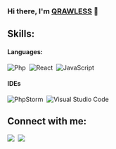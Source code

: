 ### Hi there, I'm [QRAWLESS](https://www.instagram.com/qrawless) 👋



## Skills:

#### Languages:

![Php](https://img.shields.io/badge/PHP-00000F?style=for-the-badge&logo=php&logoColor=white)&nbsp;
![React](https://img.shields.io/badge/React-00000F?style=for-the-badge&logo=react&logoColor=white)&nbsp;
![JavaScript](https://img.shields.io/badge/JAVASCRIPT-00000F?style=for-the-badge&logo=javascript&logoColor=white)&nbsp;

#### IDEs

![PhpStorm](https://img.shields.io/badge/PhpStorm-af2eff.svg?style=for-the-badge&logo=phpstorm&logoColor=white)&nbsp;
![Visual Studio Code](https://img.shields.io/badge/Visual%20Studio%20Code-0078d7.svg?style=for-the-badge&logo=visual-studio-code&logoColor=white)&nbsp;


## Connect with me:

<p align = "center">

  [<img src="https://img.shields.io/badge/linkedin-%2312100E.svg?&style=for-the-badge&logo=linkedin&logoColor=white&color=black" />](https://www.linkedin.com/in/serhan-adalıoğlu-576a09188)&nbsp;
  [<img src="https://img.shields.io/badge/instagram-833AB4.svg?&style=for-the-badge&logo=instagram&logoColor=white" />](https://instagram.com/qrawless)&nbsp;

</p>
